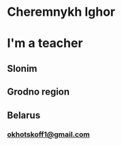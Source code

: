 # Cheremnykh Ighor

# I'm a teacher

## Slonim

## Grodno region

## Belarus

### okhotskoff1@gmail.com